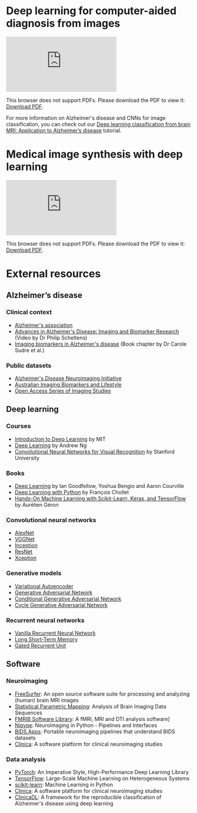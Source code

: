 # Deep learning for computer-aided diagnosis from images

<object data="https://aramislab.paris.inria.fr/workshops/slides/2020-01-07_AI4Health_DL4MI_DL-for-CAD.pdf" type="application/pdf" width="700px" height="700px">
    <embed src="https://aramislab.paris.inria.fr/workshops/slides/2020-01-07_AI4Health_DL4MI_DL-for-CAD.pdf">
        <p>This browser does not support PDFs. Please download the PDF to view it: <a href="https://aramislab.paris.inria.fr/workshops/slides/2020-01-07_AI4Health_DL4MI_DL-for-CAD.pdf">Download PDF</a>.</p>
    </embed>
</object>

For more information on Alzheimer's disease and CNNs for image classification,
you can check out our [Deep learning classification from brain MRI: Application
to Alzheimer’s
disease](https://aramislab.paris.inria.fr/clinicadl/tuto/intro.html) tutorial.

# Medical image synthesis with deep learning

<object data="https://aramislab.paris.inria.fr/workshops/slides/2020-01-07_AI4Health_DL4MI_Image-synthesis.pdf" type="application/pdf" width="700px" height="700px">
    <embed src="https://aramislab.paris.inria.fr/workshops/slides/2020-01-07_AI4Health_DL4MI_Image-synthesis.pdf">
        <p>This browser does not support PDFs. Please download the PDF to view it: <a href="https://aramislab.paris.inria.fr/workshops/slides/2020-01-07_AI4Health_DL4MI_Image-synthesis.pdf">Download PDF</a>.</p>
    </embed>
</object>

# External resources

## Alzheimer’s disease

### Clinical context

* [Alzheimer's association](https://www.alz.org/alzheimer_s_dementia)
* [Advances in Alzheimer's Disease: Imaging and Biomarker Research](https://www.youtube.com/watch?v=7J3-59mRcxk) (Video by Dr Philip Scheltens)
* [Imaging biomarkers in Alzheimer's disease](http://www.sciencedirect.com/science/article/pii/B978012816176000020X) (Book chapter by Dr Carole Sudre et al.)

### Public datasets

* [Alzheimer's Disease Neuroimaging Initiative](http://adni.loni.usc.edu)
* [Australian Imaging Biomarkers and Lifestyle](https://aibl.csiro.au/adni/index.html)
* [Open Access Series of Imaging Studies](https://www.oasis-brains.org)

## Deep learning

### Courses

* [Introduction to Deep Learning](http://introtodeeplearning.com/) by MIT
* [Deep Learning](https://www.deeplearning.ai/) by Andrew Ng
* [Convolutional Neural Networks for Visual Recognition](http://cs231n.stanford.edu/) by Stanford University

### Books

* [Deep Learning](https://www.deeplearningbook.org) by Ian Goodfellow, Yoshua Bengio and Aaron Courville
* [Deep Learning with Python](https://www.manning.com/books/deep-learning-with-python) by François Chollet
* [Hands-On Machine Learning with Scikit-Learn, Keras, and TensorFlow](https://www.oreilly.com/library/view/hands-on-machine-learning/9781492032632/) by Aurélien Géron

### Convolutional neural networks

* [AlexNet](https://dl.acm.org/doi/10.1145/3065386)
* [VGGNet](https://arxiv.org/pdf/1409.1556.pdf)
* [Inception](https://arxiv.org/pdf/1409.4842.pdf)
* [ResNet](https://arxiv.org/pdf/1512.03385.pdf)
* [Xception](https://arxiv.org/pdf/1610.02357.pdf)

### Generative models

* [Variational Autoencoder](https://arxiv.org/pdf/1312.6114.pdf)
* [Generative Adversarial Network](https://arxiv.org/pdf/1406.2661.pdf)
* [Conditional Generative Adversarial Network](https://arxiv.org/pdf/1411.1784.pdf)
* [Cycle Generative Adversarial Network](https://arxiv.org/pdf/1703.10593.pdf)

### Recurrent neural networks

* [Vanilla Recurrent Neural Network](https://www.nature.com/articles/323533a0)
* [Long Short-Term Memory](https://www.mitpressjournals.org/doi/abs/10.1162/neco.1997.9.8.1735?journalCode=neco)
* [Gated Recurrent Unit](https://arxiv.org/pdf/1406.1078.pdf)


## Software

### Neuroimaging

* [FreeSurfer](http://freesurfer.net): An open source software suite for processing and analyzing (human) brain MRI images
* [Statistical Parametric Mapping](https://www.fil.ion.ucl.ac.uk/spm/): Analysis of Brain Imaging Data Sequences
* [FMRIB Software Library](https://surfer.nmr.mgh.harvard.edu/fswiki/FSL): A fMRI, MRI and DTI analysis software]
* [Nipype](https://nipype.readthedocs.io): Neuroimaging in Python - Pipelines and Interfaces
* [BIDS Apps](https://bids-apps.neuroimaging.io/apps/): Portable neuroimaging pipelines that understand BIDS datasets
* [Clinica](http://www.clinica.run): A software platform for clinical neuroimaging studies

### Data analysis

* [PyTorch](https://pytorch.org): An Imperative Style, High-Performance Deep Learning Library
* [TensorFlow](https://www.tensorflow.org): Large-Scale Machine Learning on Heterogeneous Systems
* [scikit-learn](https://scikit-learn.org): Machine Learning in Python
* [Clinica](http://www.clinica.run): A software platform for clinical neuroimaging studies
* [ClinicaDL](https://clinicadl.readthedocs.io): A framework for the reproducible classification of Alzheimer's disease using deep learning
